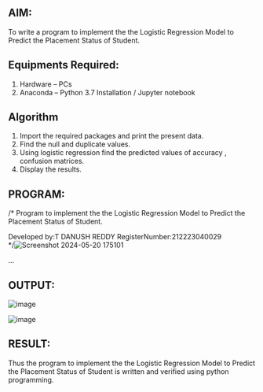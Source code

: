 ## AIM:
To write a program to implement the the Logistic Regression Model to Predict the Placement Status of Student.

## Equipments Required:
1. Hardware – PCs
2. Anaconda – Python 3.7 Installation / Jupyter notebook

## Algorithm
1. Import the required packages and print the present data.
2. Find the null and duplicate values.
3. Using logistic regression find the predicted values of accuracy , confusion matrices.
4. Display the results.

 
## PROGRAM:
/*
Program to implement the the Logistic Regression Model to Predict the Placement Status of Student.

Developed by:T DANUSH REDDY 
RegisterNumber:212223040029  
*/![Screenshot 2024-05-20 175101](https://github.com/danushreddy7/Implementation-of-Logistic-Regression-Model-to-Predict-the-Placement-Status-of-Student/assets/149035740/6b3ecaf0-ebea-4212-9735-afc3d2dc88d1)


...
## OUTPUT:
![image](https://github.com/danushreddy7/Implementation-of-Logistic-Regression-Model-to-Predict-the-Placement-Status-of-Student/assets/149035740/e81daab9-37a3-4cc9-bdaf-60937434d7ee)


![image](https://github.com/danushreddy7/Implementation-of-Logistic-Regression-Model-to-Predict-the-Placement-Status-of-Student/assets/149035740/04fc41e8-e74a-439e-9975-83f3a525c578)



## RESULT:
Thus the program to implement the the Logistic Regression Model to Predict the Placement Status of Student is written and verified using python programming.

